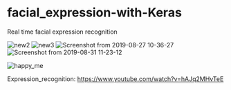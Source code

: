 # facial_expression-with-Keras
Real time facial expression recognition 


![new2](https://user-images.githubusercontent.com/25572428/64062169-14036d00-cbec-11e9-93c1-7c83108df280.png)
![new3](https://user-images.githubusercontent.com/25572428/64062170-1665c700-cbec-11e9-908f-395b203fb808.png)
![Screenshot from 2019-08-27 10-36-27](https://user-images.githubusercontent.com/25572428/64062171-18c82100-cbec-11e9-8cb6-b4e2be35c68c.png)
![Screenshot from 2019-08-31 11-23-12](https://user-images.githubusercontent.com/25572428/64062172-1b2a7b00-cbec-11e9-8a19-f607a032221e.png)


![happy_me](https://user-images.githubusercontent.com/25572428/64062151-f3d3ae00-cbeb-11e9-9288-1e4f8b62866f.png)


Expression_recognition:
https://www.youtube.com/watch?v=hAJq2MHvTeE
